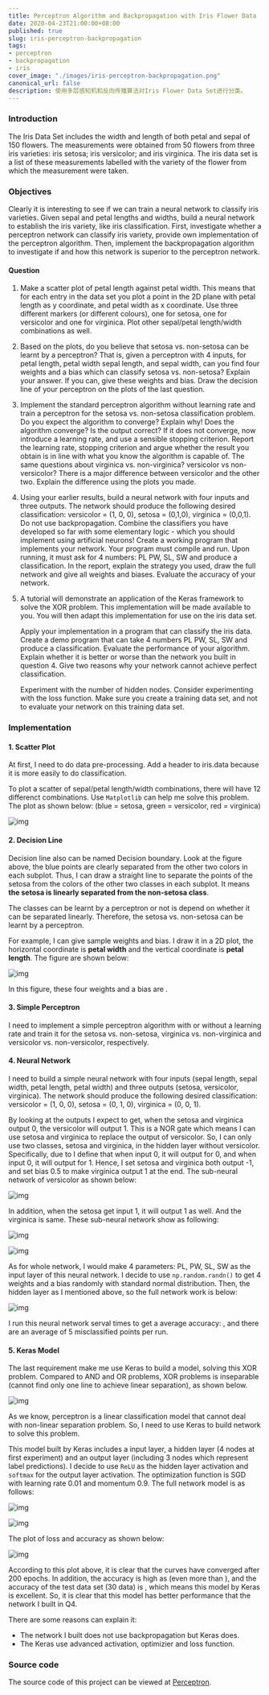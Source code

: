 ```yaml
---
title: Perceptron Algorithm and Backpropagation with Iris Flower Data
date: 2020-04-23T21:00:00+08:00
published: true
slug: iris-perceptron-backpropagation
tags:
- perceptron
- backpropagation
- iris
cover_image: "./images/iris-perceptron-backpropagation.png"
canonical_url: false
description: 使用多层感知机和反向传播算法对Iris Flower Data Set进行分类。
---
```


### Introduction

The Iris Data Set includes the width and length of both petal and sepal of 150 flowers. The measurements were obtained from 50 flowers from three iris varieties: iris setosa; iris versicolor; and iris virginica. The iris data set is a list of these measurements labelled with the variety of the flower from which the measurement were taken. 

### Objectives

Clearly it is interesting to see if we can train a neural network to classify iris varieties. Given sepal and petal lengths and widths, build a neural network to establish the iris variety, like iris classification. First, investigate whether a perceptron network can classify iris variety, provide own implementation of the perceptron algorithm. Then, implement the backpropagation algorithm to investigate if and how this network is superior to the perceptron network.

#### Question

1. Make a scatter plot of petal length against petal width. This means that for each entry in the data set you plot a point in the 2D plane with petal length as y coordinate, and petal width as x coordinate. Use three different markers (or different colours), one for setosa, one for versicolor and one for virginica. Plot other sepal/petal length/width combinations as well.

    <!-- more -->

2. Based on the plots, do you believe that setosa vs. non-setosa can be learnt by a perceptron? That is, given a perceptron with 4 inputs, for petal length, petal width sepal length, and sepal width, can you find four weights and a bias which can classify setosa vs. non-setosa? Explain your answer. If you can, give these weights and bias. Draw the decision line of your perceptron on the plots of the last question.

3. Implement the standard perceptron algorithm without learning rate and train a perceptron for the setosa vs. non-setosa classification problem. Do you expect the algorithm to converge? Explain why! Does the algorithm converge? Is the output correct? If it does not converge, now introduce a learning rate, and use a sensible stopping criterion. Report the learning rate, stopping criterion and argue whether the result you obtain is in line with what you know the algorithm is capable of. The same questions about virginica vs. non-virginica? versicolor vs non-versicolor? There is a major difference between versicolor and the other two. Explain the difference using the plots you made.

4. Using your earlier results, build a neural network with four inputs and three outputs. The network should produce the following desired classification: versicolor = (1, 0, 0), setosa = (0,1,0), virginica = (0,0,1). Do not use backpropagation. Combine the classifiers you have developed so far with some elementary logic - which you should implement using artificial neurons! Create a working program that implements your network. Your program must compile and run. Upon running, it must ask for 4 numbers: PL PW, SL, SW and produce a classification. In the report, explain the strategy you used, draw the full network and give all weights and biases. Evaluate the accuracy of your network.

5. A tutorial will demonstrate an application of the Keras framework to solve the XOR problem. This implementation will be made available to you. You will then adapt this implementation for use on the iris data set.

    Apply your implementation in a program that can classify the iris data. Create a demo program that can take 4 numbers PL PW, SL, SW and produce a classification. Evaluate the performance of your algorithm. Explain whether it is better or worse than the network you built in question 4. Give two reasons why your network cannot achieve perfect classification.

    Experiment with the number of hidden nodes. Consider experimenting with the loss function. Make sure you create a training data set, and not to evaluate your network on this training data set.

### Implementation

#### 1. Scatter Plot

At first, I need to do data pre-processing. Add a header to iris.data because it is more easily to do classification. 

To plot a scatter of sepal/petal length/width combinations, there will have 12 differenct combinations. Use `Matplotlib` can help me solve this problem. The plot as shown below: (blue = setosa, green = versicolor, red = virginica)

![img](https://raw.githubusercontent.com/HurleyJames/ImageHosting/master/iris.png)

#### 2. Decision Line

Decision line also can be named Decision boundary. Look at the figure above, the blue points are clearly separated from the other two colors in each subplot. Thus, I can draw a straight line to separate the points of the setosa from the colors of the other two classes in each subplot. It means **the setosa is linearly separated from the non-setosa class**. 

The classes can be learnt by a perceptron or not is depend on whether it can be separated linearly. Therefore, the setosa vs. non-setosa can be learnt by a perceptron.

For example, I can give sample weights and bias. I draw it in a 2D plot, the horizontal coordinate is **petal width** and the vertical coordinate is **petal length**. The figure are shown below:

![img](https://raw.githubusercontent.com/HurleyJames/ImageHosting/master/PLvsPW.png)

In this figure, these four weights and a bias are .

#### 3. Simple Perceptron

I need to implement a simple perceptron algorithm with or without a learning rate and train it for the setosa vs. non-setosa, virginica vs. non-virginica and versicolor vs. non-versicolor, respectively.

#### 4. Neural Network

I need to build a simple neural network with four inputs (sepal length, sepal width, petal length, petal width) and three outputs (setosa, versicolor, virginica). The network should produce the following desired classification: versicolor = (1, 0, 0), setosa = (0, 1, 0), virginica = (0, 0, 1). 

By looking at the outputs I expect to get, when the setosa and virginica output 0, the versicolor will output 1. This is a NOR gate which means I can use setosa and virginica to replace the output of versicolor. So, I can only use two classes, setosa and virginica, in the hidden layer without versicolor. Specifically, due to I define that when input  0, it will output for 0, and when input  0, it will output for 1. Hence, I set setosa and virginica both output -1, and set bias 0.5 to make virginica output 1 at the end. The sub-neural network of versicolor as shown below:

![img](https://s1.ax1x.com/2020/04/23/JdQnHA.png)

In addition, when the setosa get input 1, it will output 1 as well. And the virginica is same. These sub-neural network show as following:

![img](https://s1.ax1x.com/2020/04/23/JdQKAI.png)



![img](https://s1.ax1x.com/2020/04/23/JdQmBd.png)

As for whole network, I would make 4 parameters: PL, PW, SL, SW as the input layer of this neural network. I decide to use `np.random.randn()` to get 4 weights and a bias randomly with standard normal distribution. Then, the hidden layer as I mentioned above, so the full network work is below:

![img](https://s1.ax1x.com/2020/04/23/Jdlkan.png)

I run this neural network serval times to get a average accuracy: , and there are an average of 5 misclassified points per run.

#### 5. Keras Model

The last requirement make me use Keras to build a model, solving this XOR problem. Compared to AND and OR problems, XOR problems is inseparable (cannot find only one line to achieve linear separation), as shown below.

![img](https://s1.ax1x.com/2020/04/23/Jdlcz8.png)

As we know, perceptron is a linear classification model that cannot deal with non-linear separation problem. So, I need to use Keras to build network to solve this problem.

This model built by Keras includes a input layer, a hidden layer (4 nodes at first experiment) and an output layer (including 3 nodes which represent label predictions). I decide to use `ReLU` as the hidden layer activation and `softmax` for the output layer activation. The optimization function is SGD with learning rate 0.01 and momentum 0.9. The full network model is as follows:

![img](https://s1.ax1x.com/2020/04/23/Jdl2QS.png)

![img](https://s1.ax1x.com/2020/04/23/JdlRsg.png)

The plot of loss and accuracy as shown below:

![img](https://s1.ax1x.com/2020/04/23/JdlWLQ.png)

According to this plot above, it is clear that the curves have converged after 200 epochs. In addition, the accuracy is high as  (even more than ), and the accuracy of the test data set (30 data) is , which means this model by Keras is excellent. So, it is clear that this model has better performance that the network I built in Q4. 

There are some reasons can explain it:

- The network I built does not use backpropagation but Keras does.
- The Keras use advanced activation, optimizier and loss function.

### Source code

The source code of this project can be viewed at [Perceptron](https://github.com/HurleyJames/NNs/tree/master/Perceptron).